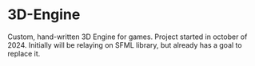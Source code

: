 # 3D-Engine
 Custom, hand-written 3D Engine for games. Project started in october of 2024. Initially will be relaying on SFML library, but already has a goal to replace it. 
